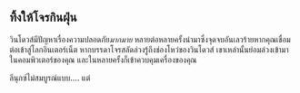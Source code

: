 <?php require("../../entete.php"); ?> <?php require("../../base.php"); ?> <?php require("../../fonctions.php"); ?>

<div id="corps">

<h2>ทิ้งให้โจรกินฝุ่น</h2>

<p>วินโดวส์มีปัญหาเรื่องความปลอดภัย<i>มากมาย</i> หลายต่อหลายครั้งนำมาซึ่งจุดจบอันเลวร้ายหากคุณเชื่อมต่อเข้าสู่โลกอินเตอร์เน็ต หากบรรดาโจรสลัดล่วงรู้ถึงช่องโหว่ของวินโดวส์ เขาเหล่านั้นย่อมล่วงเข้ามาในคอมพิวเตอร์ของคุณ และในหลายครั้งก็เข้าควบคุมเครื่องของคุณ</p>

<p>ลีนุกซ์ไม่สมบูรณ์แบบ.... แต่</p>

</div>


